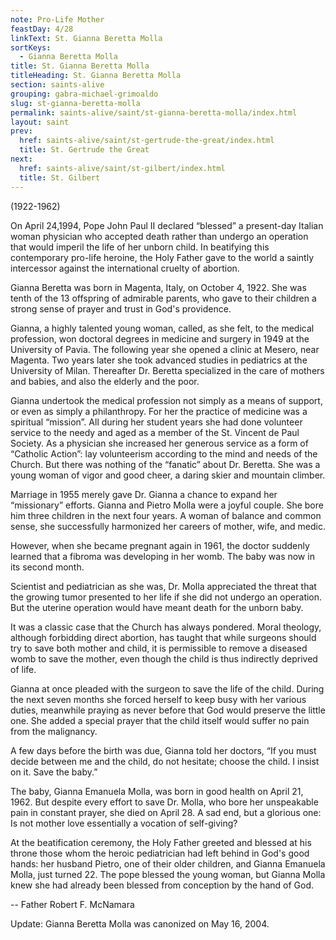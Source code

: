 ```yaml
---
note: Pro-Life Mother
feastDay: 4/28
linkText: St. Gianna Beretta Molla
sortKeys:
  - Gianna Beretta Molla
title: St. Gianna Beretta Molla
titleHeading: St. Gianna Beretta Molla
section: saints-alive
grouping: gabra-michael-grimoaldo
slug: st-gianna-beretta-molla
permalink: saints-alive/saint/st-gianna-beretta-molla/index.html
layout: saint
prev:
  href: saints-alive/saint/st-gertrude-the-great/index.html
  title: St. Gertrude the Great
next:
  href: saints-alive/saint/st-gilbert/index.html
  title: St. Gilbert
---
```

(1922-1962)

On April 24,1994, Pope John Paul II declared “blessed” a present-day Italian woman physician who accepted death rather than undergo an operation that would imperil the life of her unborn child. In beatifying this contemporary pro-life heroine, the Holy Father gave to the world a saintly intercessor against the international cruelty of abortion.

Gianna Beretta was born in Magenta, Italy, on October 4, 1922. She was tenth of the 13 offspring of admirable parents, who gave to their children a strong sense of prayer and trust in God's providence.

Gianna, a highly talented young woman, called, as she felt, to the medical profession, won doctoral degrees in medicine and surgery in 1949 at the University of Pavia. The following year she opened a clinic at Mesero, near Magenta. Two years later she took advanced studies in pediatrics at the University of Milan. Thereafter Dr. Beretta specialized in the care of mothers and babies, and also the elderly and the poor.

Gianna undertook the medical profession not simply as a means of support, or even as simply a philanthropy. For her the practice of medicine was a spiritual “mission”. All during her student years she had done volunteer service to the needy and aged as a member of the St. Vincent de Paul Society. As a physician she increased her generous service as a form of “Catholic Action”: lay volunteerism according to the mind and needs of the Church. But there was nothing of the “fanatic” about Dr. Beretta. She was a young woman of vigor and good cheer, a daring skier and mountain climber.

Marriage in 1955 merely gave Dr. Gianna a chance to expand her “missionary” efforts. Gianna and Pietro Molla were a joyful couple. She bore him three children in the next four years. A woman of balance and common sense, she successfully harmonized her careers of mother, wife, and medic.

However, when she became pregnant again in 1961, the doctor suddenly learned that a fibroma was developing in her womb. The baby was now in its second month.

Scientist and pediatrician as she was, Dr. Molla appreciated the threat that the growing tumor presented to her life if she did not undergo an operation. But the uterine operation would have meant death for the unborn baby.

It was a classic case that the Church has always pondered. Moral theology, although forbidding direct abortion, has taught that while surgeons should try to save both mother and child, it is permissible to remove a diseased womb to save the mother, even though the child is thus indirectly deprived of life.

Gianna at once pleaded with the surgeon to save the life of the child. During the next seven months she forced herself to keep busy with her various duties, meanwhile praying as never before that God would preserve the little one. She added a special prayer that the child itself would suffer no pain from the malignancy.

A few days before the birth was due, Gianna told her doctors, “If you must decide between me and the child, do not hesitate; choose the child. I insist on it. Save the baby.”

The baby, Gianna Emanuela Molla, was born in good health on April 21, 1962. But despite every effort to save Dr. Molla, who bore her unspeakable pain in constant prayer, she died on April 28. A sad end, but a glorious one: Is not mother love essentially a vocation of self-giving?

At the beatification ceremony, the Holy Father greeted and blessed at his throne those whom the heroic pediatrician had left behind in God's good hands: her husband Pietro, one of their older children, and Gianna Emanuela Molla, just turned 22. The pope blessed the young woman, but Gianna Molla knew she had already been blessed from conception by the hand of God.

\-- Father Robert F. McNamara

Update: Gianna Beretta Molla was canonized on May 16, 2004.